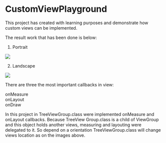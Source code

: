 # CustomViewPlayground
This project has created with learning purposes and demonstrate how custom views can be implemented.

The result work that has been done is below:

1. Portrait

![](https://media.giphy.com/media/3ohs4sbWgmK9jvH7a0/giphy.gif)

2. Landscape

![](https://media.giphy.com/media/26DMWj4Uz6pNhXxh6/giphy.gif)

There are three the most important callbacks in view:

  onMeasure<br />
  onLayout<br />
  onDraw
  
In this project in TreeViewGroup.class were implemented onMeasure and onLayout callbacks. 
Because TreeView Group.class is a child of ViewGroup and this object holds another views, measuring and layouting were delegated to it.
So depend on a orientation TreeViewGroup.class will change views location as on the images above.

